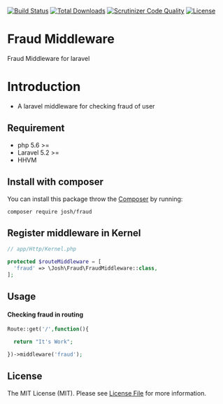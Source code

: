 [![Build Status](https://img.shields.io/travis/iamalirezaj/fraud/develop.svg?style=flat-square)](https://travis-ci.org/iamalirezaj/fraud)
[![Total Downloads](https://img.shields.io/packagist/dt/josh/fraud.svg?style=flat-square)](https://packagist.org/packages/josh/fraud)
[![Scrutinizer Code Quality](https://img.shields.io/scrutinizer/g/iamalirezaj/fraud.svg?style=flat-square)](https://scrutinizer-ci.com/g/iamalirezaj/fraud/?branch=develop)
[![License](https://img.shields.io/badge/license-MIT-brightgreen.svg?style=flat-square)](https://packagist.org/packages/josh/fraud)

# Fraud Middleware
Fraud Middleware for laravel

# Introduction
* A laravel middleware for checking fraud of user

## Requirement
* php 5.6 >=
* Laravel 5.2 >=
* HHVM

## Install with composer
You can install this package throw the [Composer](http://getcomposer.org) by running:

```
composer require josh/fraud
```

## Register middleware in Kernel
```php
// app/Http/Kernel.php

protected $routeMiddleware = [
  'fraud' => \Josh\Fraud\FraudMiddleware::class,
];
```

## Usage
#### Checking fraud in routing

```php
Route::get('/',function(){

  return "It's Work";

})->middleware('fraud');
```

## License
The MIT License (MIT). Please see [License File](LICENSE) for more information.
